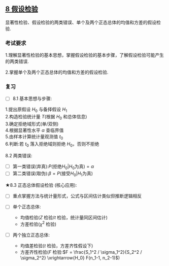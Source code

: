 
## [8 假设检验](../TOC.md#8-假设检验)

显著性检验、假设检验的两类错误、单个及两个正态总体的均值和方差的假设检验.

### 考试要求

1.理解显著性检验的基本思想，掌握假设检验的基本步骤，了解假设检验可能产生的两类错误.

2.掌握单个及两个正态总体的均值和方差的假设检验.

### 复习

- [ ] 8.1 基本思想与步骤:

1.提出原假设 $H_0$ 与备择假设 $H_1$\
2.构造检验统计量 $T$(根据 $H_0$ 和总体信息)\
3.确定拒绝域形式(单/双侧)\
4.根据显著性水平 $\alpha$ 查临界值\
5.由样本计算统计量观测值 $t_0$\
6.判断:若 $t_0$ 落入拒绝域则拒绝 $H_0$，否则不拒绝

8.2 两类错误:

- [ ] 第一类错误(弃真):$P(\text{拒绝} H_0 | H_0 \text{为真}) = \alpha$
- [ ] 第二类错误(取伪):$\beta = P(\text{接受} H_0 | H_1 \text{为真})$

★8.3 正态总体假设检验 (核心应用):

- [ ] 重点掌握方法与统计量形式，公式与区间估计类似但推断逻辑相反
- [ ] 单个正态总体:
  - 均值检验($Z$ 检验/$t$ 检验，统计量同区间估计)
  - 方差检验($\chi^2$ 检验)

- [ ] 两个独立正态总体:
  - 均值差检验($t$ 检验，方差齐性假设下)
  - 方差齐性检验($F$ 检验:$F = \frac{S_1^2 / \sigma_1^2}{S_2^2 / \sigma_2^2} \xrightarrow{H_0} F(n_1-1, n_2-1)$)
